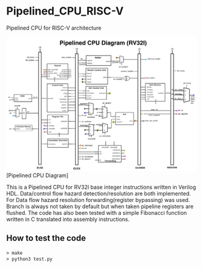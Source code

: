 # Pipelined_CPU_RISC-V
 Pipelined CPU for RISC-V architecture

![image](Pipelined_CPU_diagram.jpg)
[Pipelined CPU Diagram]

This is a Pipelined CPU for RV32I base integer instructions written in Verilog HDL. Data/control flow hazard detection/resolution are both implemented. For Data flow hazard resolution forwarding(register bypassing) was used. Branch is always not taken by default but when taken pipeline registers are flushed. The code has also been tested with a simple Fibonacci function written in C translated into assembly instructions.


## How to test the code
```
> make
> python3 test.py
```